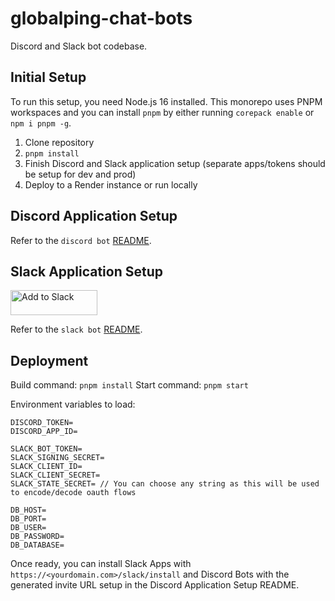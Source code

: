 # globalping-chat-bots

Discord and Slack bot codebase.

## Initial Setup

To run this setup, you need Node.js 16 installed. This monorepo uses PNPM workspaces and you can install `pnpm` by either running `corepack enable` or `npm i pnpm -g`.

1. Clone repository
2. `pnpm install`
3. Finish Discord and Slack application setup (separate apps/tokens should be setup for dev and prod)
4. Deploy to a Render instance or run locally

## Discord Application Setup

Refer to the `discord bot` [README](https://github.com/jsdelivr/globalping-chat-bots/tree/master/packages/discord).

## Slack Application Setup

<a href="https://bots.globalping.io/slack/install"><img alt="Add to Slack" height="40" width="139" src="https://platform.slack-edge.com/img/add_to_slack.png" srcSet="https://platform.slack-edge.com/img/add_to_slack.png 1x, https://platform.slack-edge.com/img/add_to_slack@2x.png 2x" /></a>

Refer to the `slack bot` [README](https://github.com/jsdelivr/globalping-chat-bots/tree/master/packages/slack).

## Deployment

Build command: `pnpm install`
Start command: `pnpm start`

Environment variables to load:

```
DISCORD_TOKEN=
DISCORD_APP_ID=

SLACK_BOT_TOKEN=
SLACK_SIGNING_SECRET=
SLACK_CLIENT_ID=
SLACK_CLIENT_SECRET=
SLACK_STATE_SECRET= // You can choose any string as this will be used to encode/decode oauth flows

DB_HOST=
DB_PORT=
DB_USER=
DB_PASSWORD=
DB_DATABASE=
```

Once ready, you can install Slack Apps with `https://<yourdomain.com>/slack/install` and Discord Bots with the generated invite URL setup in the Discord Application Setup README.
